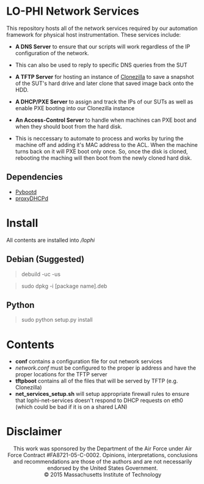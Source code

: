 # LO-PHI Network Services
This repository hosts all of the network services required by our automation framework for physical host instrumentation.
These services include:
 - **A DNS Server** to ensure that our scripts will work regardless of the IP configuration of the network.
  - This can also be used to reply to specific DNS queries from the SUT
  
 - **A TFTP Server** for hosting an instance of [Clonezilla](http://clonezilla.org/) to save a snapshot of the SUT's hard drive and later clone that saved image back onto the HDD.
 - **A DHCP/PXE Server** to assign and track the IPs of our SUTs as well as enable PXE booting into our Clonezilla instance
 - **An Access-Control Server** to handle when machines can PXE boot and when they should boot from the hard disk.
  - This is neccessary to automate to process and works by turing the machine off and adding it's MAC address to the ACL.
  When the machine turns back on it will PXE boot only once.  So, once the disk is cloned, rebooting the maching will then boot from the newly cloned hard disk.
  
## Dependencies
 * [Pybootd](https://github.com/eblot/pybootd)
 * [proxyDHCPd](https://github.com/gmoro/proxyDHCPd)
 
# Install
All contents are installed into */lophi*

## Debian (Suggested)
> debuild -uc -us

> sudo dpkg -i [package name].deb 

## Python
> sudo python setup.py install

# Contents
 - **conf** contains a configuration file for out network services
  - *network.conf* must be configured to the proper ip address and have the proper locations for the TFTP server
 - **tftpboot** contains all of the files that will be served by TFTP (e.g. Clonezilla)
 - **net_services_setup.sh** will setup appropriate firewall rules to ensure that lophi-net-services doesn't respond to DHCP requests on eth0 (which could be bad if it is on a shared LAN)

# Disclaimer
<p align="center">
This work was sponsored by the Department of the Air Force under Air
Force Contract #FA8721-05-C-0002.  Opinions, interpretations,
conclusions and recommendations are those of the authors and are not
necessarily endorsed by the United States Government.
<br>
© 2015 Massachusetts Institute of Technology 
</p>
